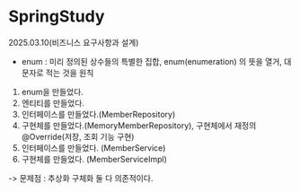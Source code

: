 # SpringStudy

2025.03.10(비즈니스 요구사항과 설계)
- enum : 미리 정의된 상수들의 특별한 집합, enum(enumeration) 의 뜻을 열거, 대문자로 적는 것을 원칙

1. enum을 만들었다.
2. 엔티티를 만들었다.
3. 인터페이스를 만들었다.(MemberRepository)
4. 구현체를 만들었다.(MemoryMemberRepository), 구현체에서 재정의 @Override(저장, 조회 기능 구현)
5. 인터페이스를 만들었다. (MemberService)
6. 구현체를 만들었다. (MemberServiceImpl)

-> 문제점 : 추상화 구체화 둘 다 의존적이다.

